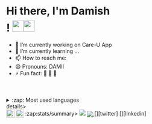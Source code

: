 
# Hi there, I'm Damish $$$$! <img src="https://raw.githubusercontent.com/MartinHeinz/MartinHeinz/master/wave.gif" width="30px"><img src="https://raw.githubusercontent.com/MartinHeinz/MartinHeinz/master/wave.gif" width="30px">

- 🔭 I’m currently working on Care-U App
- 🌱 I’m currently learning ...
- 📫 How to reach me:
- 😄 Pronouns: DAMII
- ⚡ Fun fact: 🏏 🦇 🏒




</br>
</br>
<details>
  <summary>:zap: Most used languages</summary>

  <img float="left" alt=" " src="https://github-readme-stats.vercel.app/api/top-langs/?username=LManjitha&layout=compact" />

</details>
details>
  <summary>:zap:stats/summary>

  <img float="left"  src="https://github-readme-stats.vercel.app/api?username=Damish-N&&show_icons=true&title_color=ffffff&icon_color=bb2acf&text_color=daf7dc&bg_color=151515" >

</details>

<a href="https://github.com/Damish-N/Care-U-App">
  <img align="center" src="https://github-readme-stats.vercel.app/api/pin/?username=Damish-N&repo=Care-U-App" />
</a>
[<img align="left" alt="Twitter" width="22px" src="https://cdn.jsdelivr.net/npm/simple-icons@v3/icons/twitter.svg" />][twitter]
[<img align="left" alt="LinkedIn" width="22px"  src="https://cdn.jsdelivr.net/npm/simple-icons@v3/icons/linkedin.svg" />][linkedin]

[twitter]: https://twitter.com/DamishNisal
[linkedin]: https://www.linkedin.com/in/damish-nisal-48b5a9180/
